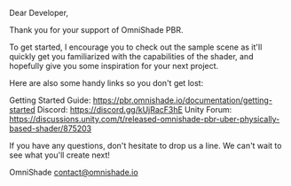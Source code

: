 Dear Developer,

Thank you for your support of OmniShade PBR.

To get started, I encourage you to check out the sample scene
as it'll quickly get you familiarized with the capabilities of the shader,
and hopefully give you some inspiration for your next project.

Here are also some handy links so you don't get lost:

Getting Started Guide: https://pbr.omnishade.io/documentation/getting-started
Discord: https://discord.gg/kUjRacF3hE
Unity Forum: https://discussions.unity.com/t/released-omnishade-pbr-uber-physically-based-shader/875203

If you have any questions, don't hesitate to drop us a line.
We can't wait to see what you'll create next!

OmniShade
contact@omnishade.io